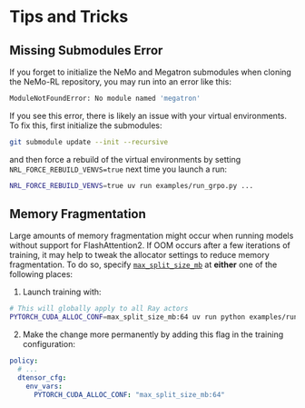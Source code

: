 # Tips and Tricks

## Missing Submodules Error

If you forget to initialize the NeMo and Megatron submodules when cloning the NeMo-RL repository, you may run into an error like this:

```sh
ModuleNotFoundError: No module named 'megatron'
```

If you see this error, there is likely an issue with your virtual environments. To fix this, first initialize the submodules:

```sh
git submodule update --init --recursive
```

and then force a rebuild of the virtual environments by setting `NRL_FORCE_REBUILD_VENVS=true` next time you launch a run:

```sh
NRL_FORCE_REBUILD_VENVS=true uv run examples/run_grpo.py ...
```

## Memory Fragmentation

Large amounts of memory fragmentation might occur when running models without support for FlashAttention2. If OOM occurs after a few iterations of training, it may help to tweak the allocator settings to reduce memory fragmentation. To do so, specify [`max_split_size_mb`](https://docs.pytorch.org/docs/stable/notes/cuda.html#optimizing-memory-usage-with-pytorch-cuda-alloc-conf) at **either** one of the following places:

1. Launch training with:

```sh
# This will globally apply to all Ray actors
PYTORCH_CUDA_ALLOC_CONF=max_split_size_mb:64 uv run python examples/run_dpo.py ...
```

2. Make the change more permanently by adding this flag in the training configuration:

```yaml
policy:
  # ...
  dtensor_cfg:
    env_vars:
      PYTORCH_CUDA_ALLOC_CONF: "max_split_size_mb:64"
```

